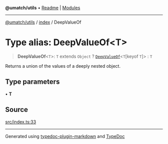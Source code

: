 **@umatch/utils** • [Readme](../../index.md) \| [Modules](../../modules.md)

***

[@umatch/utils](../../modules.md) / [index](../index.md) / DeepValueOf

# Type alias: DeepValueOf\<T\>

> **DeepValueOf**\<`T`\>: `T` extends `Object` ? [`DeepValueOf`](DeepValueOf.md)\<`T`\[keyof `T`\]\> : `T`

Returns a union of the values of a deeply nested object.

## Type parameters

• **T**

## Source

[src/index.ts:33](https://github.com/umatch-oficial/utils/blob/6b2757d/src/index.ts#L33)

***

Generated using [typedoc-plugin-markdown](https://www.npmjs.com/package/typedoc-plugin-markdown) and [TypeDoc](https://typedoc.org/)
